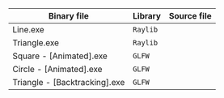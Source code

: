 | Binary file                    | Library  | Source file |
|--------------------------------|----------|-------------|
| Line.exe                       | `Raylib` |             |
| Triangle.exe                   | `Raylib` |             |
| Square - [Animated].exe        | `GLFW`   |             |
| Circle - [Animated].exe        | `GLFW`   |             |
| Triangle - [Backtracking].exe  | `GLFW`   |             |